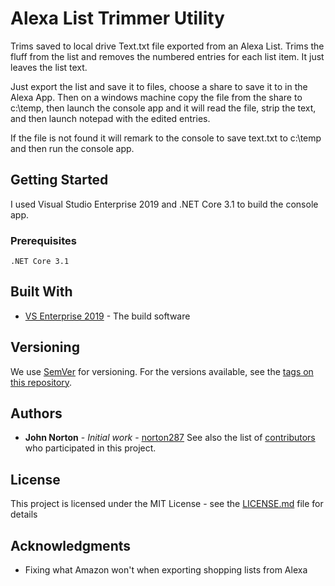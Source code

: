 # Alexa List Trimmer Utility

Trims saved to local drive Text.txt file exported from an Alexa List.  Trims the fluff from the list and removes the numbered entries for each list item.  It just leaves the list text.

Just export the list and save it to files, choose a share to save it to in the Alexa App.  Then on a windows machine copy the file from the share to c:\temp, then launch the console app and it will read the file, strip the text, and then launch notepad with the edited entries.

If the file is not found it will remark to the console to save text.txt to c:\temp and then run the console app.

## Getting Started
I used Visual Studio Enterprise 2019 and .NET Core 3.1 to build the console app.
### Prerequisites
```
.NET Core 3.1
```
## Built With
* [VS Enterprise 2019](https://visualstudio.microsoft.com/downloads/) - The build software
## Versioning
We use [SemVer](http://semver.org/) for versioning. For the versions available, see the [tags on this repository](https://github.com/norton287/AlexaListTrim/tags). 
## Authors
* **John Norton** - *Initial work* - [norton287](https://github.com/norton287)
See also the list of [contributors](https://github.com/norton287/AlexaListTrim/contributors) who participated in this project.
## License
This project is licensed under the MIT License - see the [LICENSE.md](LICENSE.md) file for details
## Acknowledgments
* Fixing what Amazon won't when exporting shopping lists from Alexa
